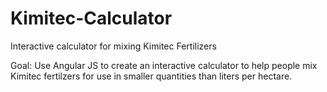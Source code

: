 Kimitec-Calculator
=================

Interactive calculator for mixing Kimitec Fertilizers

Goal: Use Angular JS to create an interactive calculator to help people mix Kimitec fertilzers for use in smaller quantities than liters per hectare.
